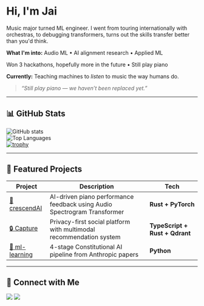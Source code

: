 # Hi, I'm Jai

Music major turned ML engineer. 
I went from touring internationally with orchestras, to debugging transformers, turns out the skills transfer 
better than you'd think.

**What I'm into:** Audio ML • AI alignment research • Applied ML

Won 3 hackathons, hopefully more in the future • Still play piano 

**Currently:** Teaching machines to *listen* to music the way humans do.

> *“Still play piano — we haven’t been replaced yet.”*
---

## 📊 GitHub Stats

![GitHub stats](https://github-readme-stats.vercel.app/api?username=Jai-Dhiman&show_icons=true&theme=radical&hide_border=true)  
![Top Languages](https://github-readme-stats.vercel.app/api/top-langs/?username=Jai-Dhiman&layout=compact&theme=radical&hide_border=true)  
[![trophy](https://github-profile-trophy.vercel.app/?username=Jai-Dhiman&theme=dracula&no-frame=true&row=1&column=6)](https://github.com/Jai-Dhiman)

---

## 🧠 Featured Projects

| Project | Description | Tech |
|---------|-------------|------|
| [🎹 crescendAI](https://github.com/Jai-Dhiman/crescendAI) | AI-driven piano performance feedback using Audio Spectrogram Transformer | **Rust + PyTorch** |
| [🔒 Capture](https://github.com/Jai-Dhiman/capture) | Privacy-first social platform with multimodal recommendation system | **TypeScript + Rust + Qdrant** |
| [🧭 ml-learning](https://github.com/Jai-Dhiman/ml-learning) | 4-stage Constitutional AI pipeline from Anthropic papers | **Python** |

---

## 🔗 Connect with Me

<p align="left">
  <a href="https://www.linkedin.com/in/jai-d"><img src="https://img.shields.io/badge/LinkedIn-0A66C2?style=for-the-badge&logo=linkedin&logoColor=white"/></a>
  <a href="https://www.jaidhiman.com"><img src="https://img.shields.io/badge/Website-121212?style=for-the-badge&logo=firefox&logoColor=white"/></a>
</p>
